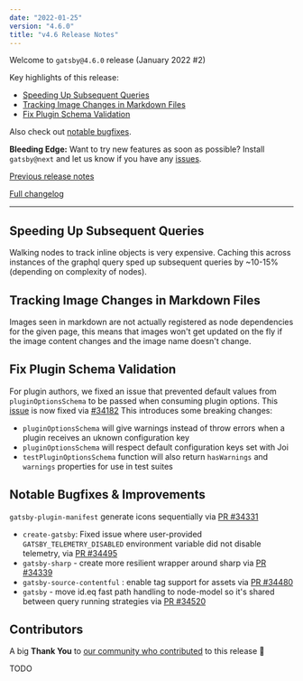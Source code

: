```yaml
---
date: "2022-01-25"
version: "4.6.0"
title: "v4.6 Release Notes"
---
```


Welcome to `gatsby@4.6.0` release (January 2022 #2)

Key highlights of this release:

- [Speeding Up Subsequent Queries](#speeding-up-subsequent-queries)
- [Tracking Image Changes in Markdown Files](#tracking-image-changes-in-markdown-files)
- [Fix Plugin Schema Validation](#fix-plugin-schema-validation)

Also check out [notable bugfixes](#notable-bugfixes--improvements).

**Bleeding Edge:** Want to try new features as soon as possible? Install `gatsby@next` and let us know
if you have any [issues](https://github.com/gatsbyjs/gatsby/issues).

[Previous release notes](/docs/reference/release-notes/v4.5)

[Full changelog][full-changelog]

---

## Speeding Up Subsequent Queries

Walking nodes to track inline objects is very expensive. Caching this across instances of the graphql query sped up subsequent queries by ~10-15% (depending on complexity of nodes).

## Tracking Image Changes in Markdown Files

Images seen in markdown are not actually registered as node dependencies for the given page, this means that images won't get updated on the fly if the image content changes and the image name doesn't change.

## Fix Plugin Schema Validation

For plugin authors, we fixed an issue that prevented default values from `pluginOptionsSchema` to be passed when consuming plugin options. This [issue](https://github.com/gatsbyjs/gatsby/issues/33033) is now fixed via [#34182](https://github.com/gatsbyjs/gatsby/pull/34182) This introduces some breaking changes:

- `pluginOptionsSchema` will give warnings instead of throw errors when a plugin receives an uknown configuration key
- `pluginOptionsSchema` will respect default configuration keys set with Joi
- `testPluginOptionsSchema` function will also return `hasWarnings` and `warnings` properties for use in test suites

## Notable Bugfixes & Improvements

`gatsby-plugin-manifest` generate icons sequentially via [PR #34331](https://github.com/gatsbyjs/gatsby/pull/34331)

- `create-gatsby`: Fixed issue where user-provided `GATSBY_TELEMETRY_DISABLED` environment variable did not disable telemetry, via [PR #34495](https://github.com/gatsbyjs/gatsby/pull/34495)
- `gatsby-sharp` - create more resilient wrapper around sharp via [PR #34339](https://github.com/gatsbyjs/gatsby/pull/34339)
- `gatsby-source-contentful` : enable tag support for assets via [PR #34480](https://github.com/gatsbyjs/gatsby/pull/34480)
- `gatsby` - move id.eq fast path handling to node-model so it's shared between query running strategies via [PR #34520](https://github.com/gatsbyjs/gatsby/pull/34520)

## Contributors

A big **Thank You** to [our community who contributed][full-changelog] to this release 💜

TODO

[full-changelog]: https://github.com/gatsbyjs/gatsby/compare/gatsby@4.6.0-next.0...gatsby@4.6.0
